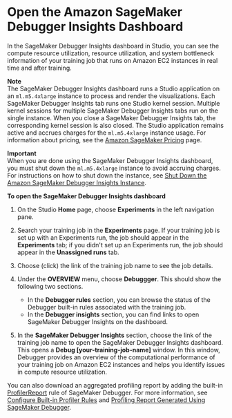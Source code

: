 # Open the Amazon SageMaker Debugger Insights Dashboard<a name="debugger-on-studio-insights"></a>

In the SageMaker Debugger Insights dashboard in Studio, you can see the compute resource utilization, resource utilization, and system bottleneck information of your training job that runs on Amazon EC2 instances in real time and after training\.

**Note**  
The SageMaker Debugger Insights dashboard runs a Studio application on an `ml.m5.4xlarge` instance to process and render the visualizations\. Each SageMaker Debugger Insights tab runs one Studio kernel session\. Multiple kernel sessions for multiple SageMaker Debugger Insights tabs run on the single instance\. When you close a SageMaker Debugger Insights tab, the corresponding kernel session is also closed\. The Studio application remains active and accrues charges for the `ml.m5.4xlarge` instance usage\. For information about pricing, see the [Amazon SageMaker Pricing](https://aws.amazon.com/sagemaker/pricing/) page\.

**Important**  
When you are done using the SageMaker Debugger Insights dashboard, you must shut down the `ml.m5.4xlarge` instance to avoid accruing charges\. For instructions on how to shut down the instance, see [Shut Down the Amazon SageMaker Debugger Insights Instance](debugger-on-studio-insights-close.md)\.

**To open the SageMaker Debugger Insights dashboard**

1. On the Studio **Home** page, choose **Experiments** in the left navigation pane\.

1. Search your training job in the **Experiments** page\. If your training job is set up with an Experiments run, the job should appear in the **Experiments** tab; if you didn't set up an Experiments run, the job should appear in the **Unassigned runs** tab\.

1. Choose \(click\) the link of the training job name to see the job details\.

1. Under the **OVERVIEW** menu, choose **Debuggger**\. This should show the following two sections\.
   + In the **Debugger rules** section, you can browse the status of the Debugger built\-in rules associated with the training job\.
   + In the **Debugger insights** section, you can find links to open SageMaker Debugger Insights on the dashboard\.

1. In the **SageMaker Debugger Insights** section, choose the link of the training job name to open the SageMaker Debugger Insights dashboard\. This opens a **Debug \[your\-training\-job\-name\]** window\. In this window, Debugger provides an overview of the computational performance of your training job on Amazon EC2 instances and helps you identify issues in compute resource utilization\.

You can also download an aggregated profiling report by adding the built\-in [ProfilerReport](https://docs.aws.amazon.com/sagemaker/latest/dg/debugger-built-in-rules.html#profiler-report) rule of SageMaker Debugger\. For more information, see [Configure Built\-in Profiler Rules](https://docs.aws.amazon.com/sagemaker/latest/dg/use-debugger-built-in-profiler-rules.html) and [Profiling Report Generated Using SageMaker Debugger](https://docs.aws.amazon.com/sagemaker/latest/dg/debugger-profiling-report.html)\.